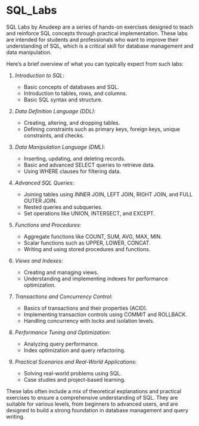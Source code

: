 # SQL_Labs
SQL Labs by Anudeep are a series of hands-on exercises designed to teach and reinforce SQL concepts through practical implementation. These labs are intended for students and professionals who want to improve their understanding of SQL, which is a critical skill for database management and data manipulation.

Here’s a brief overview of what you can typically expect from such labs:

1. *Introduction to SQL*:
   - Basic concepts of databases and SQL.
   - Introduction to tables, rows, and columns.
   - Basic SQL syntax and structure.

2. *Data Definition Language (DDL)*:
   - Creating, altering, and dropping tables.
   - Defining constraints such as primary keys, foreign keys, unique constraints, and checks.

3. *Data Manipulation Language (DML)*:
   - Inserting, updating, and deleting records.
   - Basic and advanced SELECT queries to retrieve data.
   - Using WHERE clauses for filtering data.

4. *Advanced SQL Queries*:
   - Joining tables using INNER JOIN, LEFT JOIN, RIGHT JOIN, and FULL OUTER JOIN.
   - Nested queries and subqueries.
   - Set operations like UNION, INTERSECT, and EXCEPT.

5. *Functions and Procedures*:
   - Aggregate functions like COUNT, SUM, AVG, MAX, MIN.
   - Scalar functions such as UPPER, LOWER, CONCAT.
   - Writing and using stored procedures and functions.

6. *Views and Indexes*:
   - Creating and managing views.
   - Understanding and implementing indexes for performance optimization.

7. *Transactions and Concurrency Control*:
   - Basics of transactions and their properties (ACID).
   - Implementing transaction controls using COMMIT and ROLLBACK.
   - Handling concurrency with locks and isolation levels.

8. *Performance Tuning and Optimization*:
   - Analyzing query performance.
   - Index optimization and query refactoring.

9. *Practical Scenarios and Real-World Applications*:
   - Solving real-world problems using SQL.
   - Case studies and project-based learning.

These labs often include a mix of theoretical explanations and practical exercises to ensure a comprehensive understanding of SQL. They are suitable for various levels, from beginners to advanced users, and are designed to build a strong foundation in database management and query writing.
